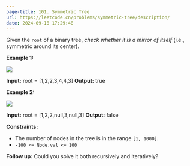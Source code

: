 ```yaml
---
page-title: 101. Symmetric Tree
url: https://leetcode.cn/problems/symmetric-tree/description/
date: 2024-09-18 17:29:48
---
```

Given the `root` of a binary tree, *check whether it is a mirror of itself* (i.e., symmetric around its center).

**Example 1:**

![](https://assets.leetcode.com/uploads/2021/02/19/symtree1.jpg)

**Input:** root = \[1,2,2,3,4,4,3\]
**Output:** true

**Example 2:**

![](https://assets.leetcode.com/uploads/2021/02/19/symtree2.jpg)

**Input:** root = \[1,2,2,null,3,null,3\]
**Output:** false

**Constraints:**

-   The number of nodes in the tree is in the range `[1, 1000]`.
-   `-100 <= Node.val <= 100`

**Follow up:** Could you solve it both recursively and iteratively?